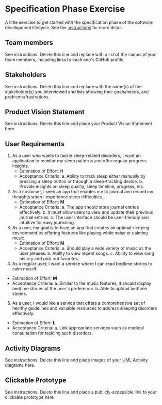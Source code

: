 # Specification Phase Exercise

A little exercise to get started with the specification phase of the software development lifecycle. See the [instructions](instructions.md) for more detail.

## Team members

See instructions. Delete this line and replace with a list of the names of your team members, including links to each one's GitHub profile.

## Stakeholders

See instructions. Delete this line and replace with the name(s) of the stakeholder(s) you interviewed and lists showing their goals/needs, and problems/frustrations.

## Product Vision Statement

See instructions. Delete this line and place your Product Vision Statement here.

## User Requirements

1. As a user who wants to tackle sleep-related disorders, I want an application to monitor my sleep patterns and offer regular progress insights.
   - Estimation of Effort: **H**
   - Acceptance Criteria:
       a. Ability to track sleep either manually by pressing a sleep button or through a sleep-tracking device.
       b. Provide insights on sleep quality, sleep timeline, progress, etc.
2. As a customer, I seek an app that enables me to journal and record my thoughts when I experience sleep difficulties.
   - Estimation of Effort: **M**
   - Acceptance Criteria:
       a. The app should store journal entries effectively.
       b. It must allow users to view and update their previous journal entries.
       c. The user interface should be user-friendly and intuitive for easy journaling.
3. As a user, my goal is to have an app that creates an optimal sleeping environment by offering features like playing white noise or calming music.
   - Estimation of Effort: **M**
   - Acceptance Criteria:
       a. Should play a wide variety of music as the user pleases.
       b. Ability to view recent songs.
       c. Ability to view song history and pick out favorites.
4. As a regular user, I want a service where I can read bedtime stories to calm myself.
  - Estimation of Effort: **M**
  - Acceptance Criteria:
       a. Similar to the music features, it should display bedtime stories of the user's preference.
       b. Able to upload bedtime stories.
5. As a user, I would like a service that offers a comprehensive set of healthy guidelines and valuable resources to address sleeping disorders effectively.
  - Estimation of Effort: **L**
  - Acceptance Criteria:
      a. Link appropriate services such as medical consultation for tackling such disorders.
## Activity Diagrams

See instructions. Delete this line and place images of your UML Activity diagrams here.

## Clickable Prototype

See instructions. Delete this line and place a publicly-accessible link to your clickable prototype here.
